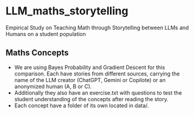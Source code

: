 # LLM_maths_storytelling
Empirical Study on Teaching Math through Storytelling between LLMs and Humans on a student population

## Maths Concepts
- We are using Bayes Probability and Gradient Descent for this comparison. Each have stories from different sources, carrying the name of the LLM creator (ChatGPT, Gemini or Copilote) or an anonymized human (A, B or C).
- Additionally they also have an exercise.txt with questions to test the student understanding of the concepts after reading the story.
- Each concept have a folder of its own located in data/.